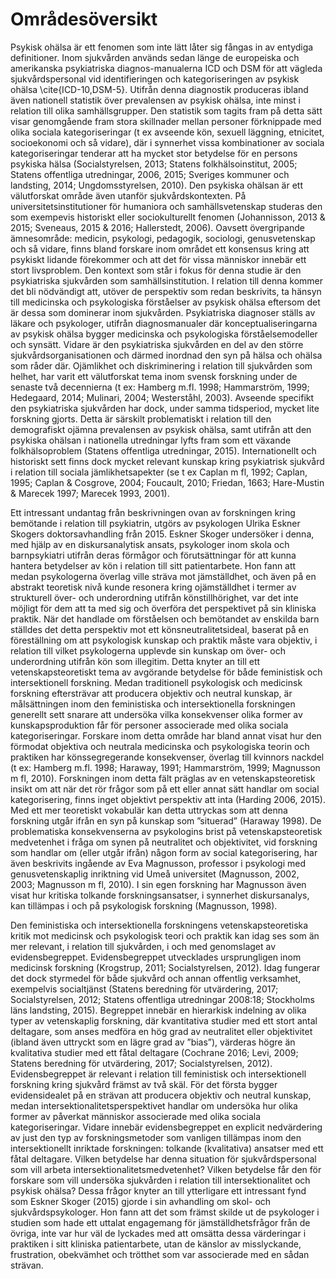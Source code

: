 # Områdesöversikt

Psykisk ohälsa är ett fenomen som inte lätt låter sig fångas in av entydiga definitioner. Inom sjukvården används sedan länge de europeiska och amerikanska psykiatriska diagnos-manualerna ICD och DSM för att vägleda sjukvårdspersonal vid identifieringen och kategoriseringen av psykisk ohälsa \cite{ICD-10,DSM-5}. Utifrån denna diagnostik produceras ibland även nationell statistik över prevalensen av psykisk ohälsa, inte minst i relation till olika samhällsgrupper. Den statistik som tagits fram på detta sätt visar genomgående fram stora skillnader mellan personer förknippade med olika sociala kategoriseringar (t ex avseende kön, sexuell läggning, etnicitet, socioekonomi och så vidare),  där i synnerhet vissa kombinationer av sociala kategoriseringar tenderar att ha mycket stor betydelse för en persons psykiska hälsa (Socialstyrelsen, 2013; Statens folkhälsoinstitut, 2005; Statens offentliga utredningar, 2006, 2015; Sveriges kommuner och landsting, 2014; Ungdomsstyrelsen, 2010). Den psykiska ohälsan är ett välutforskat område även utanför sjukvårdskontexten. På universitetsinstitutioner för humaniora och samhällsvetenskap studeras den som exempevis historiskt eller sociokulturellt fenomen (Johannisson, 2013 & 2015; Sveneaus, 2015 & 2016; Hallerstedt, 2006). Oavsett övergripande ämnesområde: medicin, psykologi, pedagogik, sociologi, genusvetenskap och så vidare, finns bland forskare inom området ett konsensus kring att psykiskt lidande förekommer och att det för vissa människor innebär ett stort livsproblem.
Den kontext som står i fokus för denna studie är den psykiatriska sjukvården som samhällsinstitution. I relation till denna kommer det bli nödvändigt att, utöver de perspektiv som redan beskrivits, ta hänsyn till medicinska och psykologiska förståelser av psykisk ohälsa eftersom det är dessa som dominerar inom sjukvården. Psykiatriska diagnoser ställs av läkare och psykologer, utifrån diagnosmanualer där konceptualiseringarna av psykisk ohälsa bygger medicinska och psykologiska förståelsemodeller och synsätt. Vidare är den psykiatriska sjukvården en del av den större sjukvårdsorganisationen och därmed inordnad den syn på hälsa och ohälsa som råder där. Ojämlikhet och diskriminering i relation till sjukvården som helhet, har varit ett välutforskat tema inom svensk forskning under de senaste två decennierna (t ex: Hamberg m.fl. 1998; Hammarström, 1999; Hedegaard, 2014; Mulinari, 2004; Westerståhl, 2003). Avseende specifikt den psykiatriska sjukvården har dock, under samma tidsperiod, mycket lite forskning gjorts. Detta är särskilt problematiskt i relation till den demografiskt ojämna prevalensen av psykisk ohälsa, samt utifrån att den psykiska ohälsan i nationella utredningar lyfts fram som ett växande folkhälsoproblem (Statens offentliga utredningar, 2015). Internationellt och historiskt sett finns dock mycket relevant kunskap kring psykiatrisk sjukvård i relation till sociala jämlikhetsapekter (se t ex  Caplan m fl, 1992; Caplan, 1995; Caplan & Cosgrove, 2004; Foucault, 2010; Friedan, 1663; Hare-Mustin & Marecek 1997; Marecek 1993, 2001).

Ett intressant undantag från beskrivningen ovan av forskningen kring bemötande i relation till psykiatrin, utgörs av psykologen Ulrika Eskner Skogers doktorsavhandling från 2015. Eskner Skoger undersöker i denna, med hjälp av en diskursanalytisk ansats, psykologer inom skola och barnpsykiatri utifrån deras förmågor och förutsättningar för att kunna hantera betydelser av kön i relation till sitt patientarbete. Hon fann att medan psykologerna överlag ville sträva mot jämställdhet, och även på en abstrakt teoretisk nivå kunde resonera kring ojämställdhet i termer av strukturell över- och underordning utifrån könstillhörighet, var det inte möjligt för dem att ta med sig och överföra det perspektivet på sin kliniska praktik. När det handlade om förståelsen och bemötandet av enskilda barn ställdes det detta perspektiv mot ett könsneutralitetsideal, baserat på en föreställning om att psykologisk kunskap och praktik måste vara objektiv, i relation till vilket psykologerna upplevde sin kunskap om över- och underordning utifrån kön som illegitim. Detta knyter an till ett vetenskapsteoretiskt tema av avgörande betydelse för både feministisk och intersektionell forskning. Medan traditionell psykologisk och medicinsk forskning eftersträvar att producera objektiv och neutral kunskap, är målsättningen inom den feministiska och intersektionella forskningen generellt sett snarare att undersöka vilka konsekvenser olika former av kunskapsproduktion får för personer associerade med olika sociala kategoriseringar. Forskare inom detta område har bland annat visat hur den förmodat objektiva och neutrala medicinska och psykologiska teorin och praktiken har könssegregerande konsekvenser, överlag till kvinnors nackdel (t ex: Hamberg m.fl. 1998; Haraway, 1991; Hammarström, 1999; Magnusson m fl, 2010). Forskningen inom detta fält präglas av en vetenskapsteoretisk insikt om att när det rör frågor som på ett eller annat sätt handlar om social kategorisering, finns inget objektivt perspektiv att inta (Harding 2006, 2015). Med ett mer teoretiskt vokabulär kan detta uttryckas som att denna forskning utgår ifrån en syn på kunskap som ”situerad” (Haraway 1998). De problematiska konsekvenserna av psykologins brist på vetenskapsteoretisk medvetenhet i fråga om synen på neutralitet och objektivitet, vid forskning som handlar om (eller utgår ifrån) någon form av social kategorisering, har även beskrivits ingående av Eva Magnusson, professor i psykologi med genusvetenskaplig inriktning vid Umeå universitet (Magnusson, 2002, 2003; Magnusson m fl, 2010). I sin egen forskning har Magnusson även visat hur kritiska tolkande forskningsansatser, i synnerhet diskursanalys, kan tillämpas i och på psykologisk forskning (Magnusson, 1998).
 
Den feministiska och intersektionella forskningens vetenskapsteoretiska kritik mot medicinsk och psykologisk teori och praktik kan idag ses som än mer relevant, i relation till sjukvården, i och med genomslaget av evidensbegreppet. Evidensbegreppet utvecklades ursprungligen inom medicinsk forskning (Krogstrup, 2011; Socialstyrelsen, 2012). Idag fungerar det dock styrmedel för både sjukvård och annan offentlig verksamhet, exempelvis socialtjänst (Statens beredning för utvärdering, 2017; Socialstyrelsen, 2012; Statens offentliga utredningar 2008:18; Stockholms läns landsting, 2015). Begreppet innebär en hierarkisk indelning av olika typer av vetenskaplig forskning, där kvantitativa studier med ett stort antal deltagare, som anses medföra en hög grad av neutralitet eller objektivitet (ibland även uttryckt som en lägre grad av ”bias”), värderas högre än kvalitativa studier med ett fåtal deltagare (Cochrane 2016; Levi, 2009; Statens beredning för utvärdering, 2017; Socialstyrelsen, 2012). Evidensbegreppet är relevant i relation till feministisk och intersektionell forskning kring sjukvård främst av två skäl. För det första bygger evidensidealet på en strävan att producera objektiv och neutral kunskap, medan intersektionalitetsperspektivet handlar om undersöka hur olika former av påverkat människor associerade med olika sociala kategoriseringar. Vidare innebär evidensbegreppet en explicit nedvärdering av just den typ av forskningsmetoder som vanligen tillämpas inom den intersektionellt inriktade forskningen: tolkande (kvalitativa) ansatser med ett fåtal deltagare. Vilken betydelse har denna situation för sjukvårdspersonal som vill arbeta intersektionalitetsmedvetenhet? Vilken betydelse får den för forskare som vill undersöka sjukvården i relation till intersektionalitet och psykisk ohälsa? Dessa frågor knyter an till ytterligare ett intressant fynd som Eskner Skoger (2015) gjorde i sin avhandling om skol- och sjukvårdspsykologer. Hon fann att det som främst skilde ut de psykologer i studien som hade ett uttalat engagemang för jämställdhetsfrågor från de övriga, inte var hur väl de lyckades med att omsätta dessa värderingar i praktiken i sitt kliniska patientarbete, utan de känslor av misslyckande, frustration, obekvämhet och trötthet som var associerade med en sådan strävan.